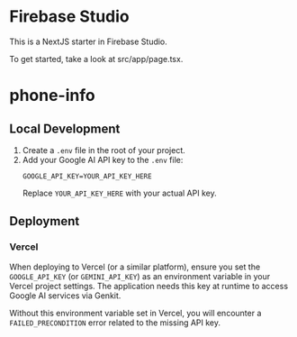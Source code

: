 # Firebase Studio

This is a NextJS starter in Firebase Studio.

To get started, take a look at src/app/page.tsx.
# phone-info

## Local Development

1.  Create a `.env` file in the root of your project.
2.  Add your Google AI API key to the `.env` file:
    ```
    GOOGLE_API_KEY=YOUR_API_KEY_HERE
    ```
    Replace `YOUR_API_KEY_HERE` with your actual API key.

## Deployment

### Vercel

When deploying to Vercel (or a similar platform), ensure you set the `GOOGLE_API_KEY` (or `GEMINI_API_KEY`) as an environment variable in your Vercel project settings. The application needs this key at runtime to access Google AI services via Genkit.

Without this environment variable set in Vercel, you will encounter a `FAILED_PRECONDITION` error related to the missing API key.
